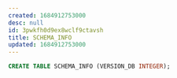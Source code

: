 ```yaml
---
created: 1684912753000
desc: null
id: 3pwkfh0d9ex8wclf9ctavsh
title: SCHEMA_INFO
updated: 1684912753000
---
```


```sql
CREATE TABLE SCHEMA_INFO (VERSION_DB INTEGER);
```
